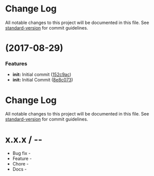 # Change Log

All notable changes to this project will be documented in this file. See [standard-version](https://github.com/conventional-changelog/standard-version) for commit guidelines.

<a name=""></a>
#  (2017-08-29)


### Features

* **init:** Initial commit ([152c9ac](https://github.com/thelarkinn/virtual-dependency-loader/commit/152c9ac))
* **init:** Initial Commit ([8e8c073](https://github.com/thelarkinn/virtual-dependency-loader/commit/8e8c073))



# Change Log

All notable changes to this project will be documented in this file. See [standard-version](https://github.com/conventional-changelog/standard-version) for commit guidelines.

x.x.x / <year>-<month>-<day>
==================

  * Bug fix -
  * Feature -
  * Chore -
  * Docs -
